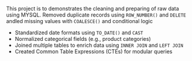 This project is to demonstrates the cleaning and preparing of raw  data using MYSQL.
Removed duplicate records using `ROW_NUMBER()` and `DELETE`
andled missing values with `COALESCE()` and conditional logic
- Standardized date formats using `TO_DATE()` and `CAST`
- Normalized categorical fields (e.g., product categories)
- Joined multiple tables to enrich data using `INNER JOIN` and `LEFT JOIN`
- Created Common Table Expressions (CTEs) for modular queries
